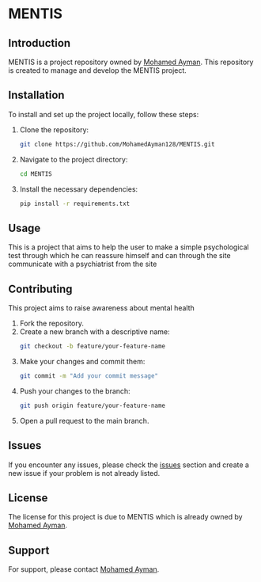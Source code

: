 # MENTIS

## Introduction
MENTIS is a project repository owned by [Mohamed Ayman](https://github.com/MohamedAyman128). This repository is created to manage and develop the MENTIS project.

## Installation
To install and set up the project locally, follow these steps:

1. Clone the repository:
    ```bash
    git clone https://github.com/MohamedAyman128/MENTIS.git
    ```

2. Navigate to the project directory:
    ```bash
    cd MENTIS
    ```

3. Install the necessary dependencies:
    ```bash
    pip install -r requirements.txt
    ```

## Usage
This is a project that aims to help the user to make a simple psychological test through which he can reassure himself and can through the site communicate with a psychiatrist from the site

## Contributing
This project aims to raise awareness about mental health

1. Fork the repository.
2. Create a new branch with a descriptive name:
    ```bash
    git checkout -b feature/your-feature-name
    ```
3. Make your changes and commit them:
    ```bash
    git commit -m "Add your commit message"
    ```
4. Push your changes to the branch:
    ```bash
    git push origin feature/your-feature-name
    ```
5. Open a pull request to the main branch.

## Issues
If you encounter any issues, please check the [issues](https://github.com/MohamedAyman128/MENTIS/issues) section and create a new issue if your problem is not already listed.

## License
The license for this project is due to MENTIS which is already owned by [Mohamed Ayman](https://github.com/MohamedAyman128).

## Support
For support, please contact [Mohamed Ayman](https://github.com/MohamedAyman128).